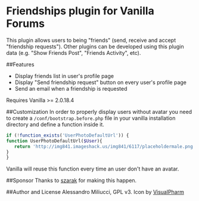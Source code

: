 # Friendships plugin for Vanilla Forums
This plugin allows users to being "friends" (send, receive and accept "friendship requests").
Other plugins can be developed using this plugin data (e.g. "Show Friends Post", "Friends Activity", etc).

##Features

* Display friends list in user's profile page
* Display "Send friendship request" button on every user's profile page
* Send an email when a friendship is requested

Requires Vanilla >= 2.0.18.4

##Customization
In order to properly display users without avatar you need to create a ```/conf/bootstrap.before.php``` file in your vanilla installation directory and define a function inside it.

```php
if (!function_exists('UserPhotoDefaultUrl')) {
function UserPhotoDefaultUrl($User){
   return 'http://img841.imageshack.us/img841/6117/placeholdermale.png';
}
}
``` 

Vanilla will reuse this function every time an user don't have an avatar.

##Sponsor
Thanks to [szarak](http://vanillaforums.org/profile/45649/szarak) for making this happen.

##Author and License
Alessandro Miliucci, GPL v3. Icon by [VisualPharm](http://www.visualpharm.com/)
